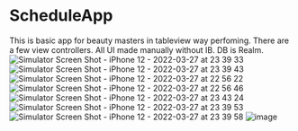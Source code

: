 # ScheduleApp

This is basic app for beauty masters in tableview way perfoming.
There are a few view controllers. All UI made manually without IB.
DB is Realm.
![Simulator Screen Shot - iPhone 12 - 2022-03-27 at 23 39 33](https://user-images.githubusercontent.com/51377501/160298039-012c1f23-2cee-4fd4-9f9c-c3d749d1b64f.png)
![Simulator Screen Shot - iPhone 12 - 2022-03-27 at 23 39 43](https://user-images.githubusercontent.com/51377501/160298446-2d71b4f1-99b4-4047-a111-53e025ef07c7.png)
![Simulator Screen Shot - iPhone 12 - 2022-03-27 at 22 56 22](https://user-images.githubusercontent.com/51377501/160298122-d4fac223-9182-46e5-ab62-b02244e82a68.png)
![Simulator Screen Shot - iPhone 12 - 2022-03-27 at 22 56 46](https://user-images.githubusercontent.com/51377501/160298126-d1735d5f-408d-45bf-9545-dff8d2c666d7.png)
![Simulator Screen Shot - iPhone 12 - 2022-03-27 at 23 43 24](https://user-images.githubusercontent.com/51377501/160298132-e36e1353-f86f-435c-ac96-cf9fefb5d20a.png)
![Simulator Screen Shot - iPhone 12 - 2022-03-27 at 23 39 53](https://user-images.githubusercontent.com/51377501/160298134-855c8d29-fd45-4c81-a347-5b34a409b75e.png)
![Simulator Screen Shot - iPhone 12 - 2022-03-27 at 23 39 58](https://user-images.githubusercontent.com/51377501/160298135-1de6ecae-4cb0-4be2-97a2-74bcfb42ed7b.png)
![image](https://user-images.githubusercontent.com/51377501/160298137-9e1e0775-d483-426b-96fa-bcba461f2cbd.png)
